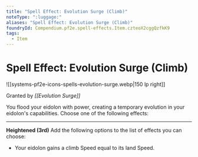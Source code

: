 ```yaml
---
title: "Spell Effect: Evolution Surge (Climb)"
noteType: ":luggage:"
aliases: "Spell Effect: Evolution Surge (Climb)"
foundryId: Compendium.pf2e.spell-effects.Item.czteoX2cggQzfkK9
tags:
  - Item
---
```


# Spell Effect: Evolution Surge (Climb)
![[systems-pf2e-icons-spells-evolution-surge.webp|150 lp right]]

Granted by _[[Evolution Surge]]_

You flood your eidolon with power, creating a temporary evolution in your eidolon's capabilities. Choose one of the following effects:

* * *

**Heightened (3rd)** Add the following options to the list of effects you can choose:

*   Your eidolon gains a climb Speed equal to its land Speed.
